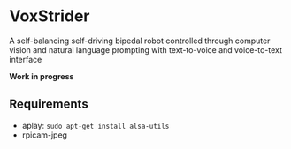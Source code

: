 # VoxStrider

A self-balancing self-driving bipedal robot controlled through computer vision and natural language prompting with text-to-voice and voice-to-text interface


**Work in progress**


## Requirements

- aplay: `sudo apt-get install alsa-utils`
- rpicam-jpeg 